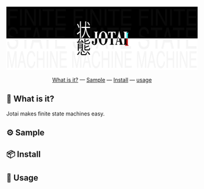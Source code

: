 ![jotai](img/header-2k.jpg)

<p align="center">
    <a href="#-what-is-it">What is it?</a> &mdash;
    <a href="#-sample">Sample</a> &mdash;
    <a href="#-install">Install</a> &mdash;
    <a href="#-usage">usage</a>
</p>

## 🤷‍️ What is it?

Jotai makes finite state machines easy.

## ⚙️ Sample

## 📦 Install

## 🔨 Usage
